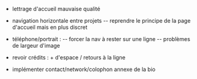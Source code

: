 - lettrage d'accueil mauvaise qualité
- navigation horizontale entre projets
	-- reprendre le principe de la page d'accueil mais en plus discret 
- téléphone/portrait :
	-- forcer la nav à rester sur une ligne
	-- problèmes de largeur d'image
- revoir crédits : + d'espace / retours à la ligne

- implémenter contact/network/colophon annexe de la bio
